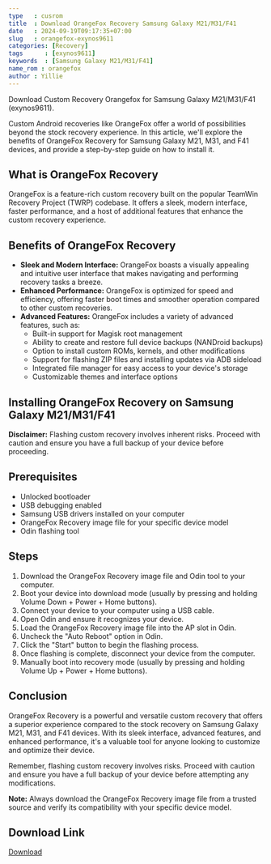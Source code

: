 ```yaml
---
type   : cusrom
title  : Download OrangeFox Recovery Samsung Galaxy M21/M31/F41
date   : 2024-09-19T09:17:35+07:00
slug   : orangefox-exynos9611
categories: [Recovery]
tags      : [exynos9611]
keywords  : [Samsung Galaxy M21/M31/F41]
name_rom : orangefox
author : Yillie
---
```


Download Custom Recovery Orangefox for Samsung Galaxy M21/M31/F41 (exynos9611).


Custom Android recoveries like OrangeFox offer a world of possibilities beyond the stock recovery experience. In this article, we'll explore the benefits of OrangeFox Recovery for Samsung Galaxy M21, M31, and F41 devices, and provide a step-by-step guide on how to install it.

## What is OrangeFox Recovery

OrangeFox is a feature-rich custom recovery built on the popular TeamWin Recovery Project (TWRP) codebase. It offers a sleek, modern interface, faster performance, and a host of additional features that enhance the custom recovery experience.

## Benefits of OrangeFox Recovery

* **Sleek and Modern Interface:** OrangeFox boasts a visually appealing and intuitive user interface that makes navigating and performing recovery tasks a breeze.
* **Enhanced Performance:** OrangeFox is optimized for speed and efficiency, offering faster boot times and smoother operation compared to other custom recoveries.
* **Advanced Features:** OrangeFox includes a variety of advanced features, such as:
    * Built-in support for Magisk root management
    * Ability to create and restore full device backups (NANDroid backups)
    * Option to install custom ROMs, kernels, and other modifications
    * Support for flashing ZIP files and installing updates via ADB sideload
    * Integrated file manager for easy access to your device's storage
    * Customizable themes and interface options

## Installing OrangeFox Recovery on Samsung Galaxy M21/M31/F41

**Disclaimer:** Flashing custom recovery involves inherent risks. Proceed with caution and ensure you have a full backup of your device before proceeding.

## Prerequisites

* Unlocked bootloader
* USB debugging enabled
* Samsung USB drivers installed on your computer
* OrangeFox Recovery image file for your specific device model
* Odin flashing tool

## Steps

1. Download the OrangeFox Recovery image file and Odin tool to your computer.
2. Boot your device into download mode (usually by pressing and holding Volume Down + Power + Home buttons).
3. Connect your device to your computer using a USB cable.
4. Open Odin and ensure it recognizes your device.
5. Load the OrangeFox Recovery image file into the AP slot in Odin.
6. Uncheck the "Auto Reboot" option in Odin.
7. Click the "Start" button to begin the flashing process.
8. Once flashing is complete, disconnect your device from the computer.
9. Manually boot into recovery mode (usually by pressing and holding Volume Up + Power + Home buttons).

## Conclusion

OrangeFox Recovery is a powerful and versatile custom recovery that offers a superior experience compared to the stock recovery on Samsung Galaxy M21, M31, and F41 devices. With its sleek interface, advanced features, and enhanced performance, it's a valuable tool for anyone looking to customize and optimize their device. 

Remember, flashing custom recovery involves risks. Proceed with caution and ensure you have a full backup of your device before attempting any modifications.

**Note:** Always download the OrangeFox Recovery image file from a trusted source and verify its compatibility with your specific device model.


## Download Link
[Download](https://orangefox.download/device/exynos9611)


